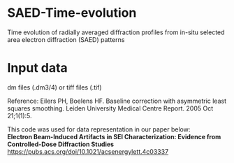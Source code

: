 # SAED-Time-evolution
Time evolution of radially averaged diffraction profiles from in-situ selected area electron diffraction (SAED) patterns  

# Input data
dm files (.dm3/4) or tiff files (.tif)


Reference: Eilers PH, Boelens HF. Baseline correction with asymmetric least squares smoothing. Leiden University Medical Centre Report. 2005 Oct 21;1(1):5.


This code was used for data representation in our paper below:  
**Electron Beam-Induced Artifacts in SEI Characterization: Evidence from Controlled-Dose Diffraction Studies**  
https://pubs.acs.org/doi/10.1021/acsenergylett.4c03337
